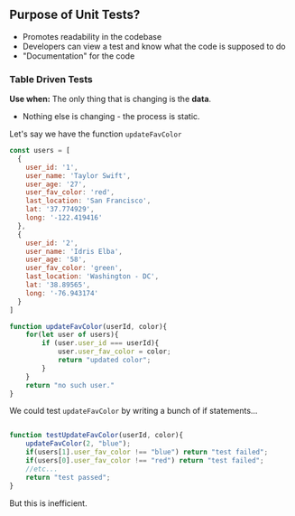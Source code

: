 ## Purpose of Unit Tests? 
- Promotes readability in the codebase 
- Developers can view a test and know what the code is supposed to do 
- "Documentation" for the code 


### Table Driven Tests 

**Use when:** The only thing that is changing is the **data**. 
- Nothing else is changing - the process is static. 

Let's say we have the function `updateFavColor`

```js
const users = [
  {
    user_id: '1',
    user_name: 'Taylor Swift',
    user_age: '27',
    user_fav_color: 'red',
    last_location: 'San Francisco',
    lat: '37.774929',
    long: '-122.419416'
  },
  {
    user_id: '2',
    user_name: 'Idris Elba',
    user_age: '58',
    user_fav_color: 'green',
    last_location: 'Washington - DC',
    lat: '38.89565',
    long: '-76.943174'
  }
]

function updateFavColor(userId, color){
	for(let user of users){
		if (user.user_id === userId){
			user.user_fav_color = color; 
			return "updated color"; 
		}
	}
	return "no such user."
}

```

We could test `updateFavColor` by writing a bunch of if statements... 
```js

function testUpdateFavColor(userId, color){
	updateFavColor(2, "blue"); 
	if(users[1].user_fav_color !== "blue") return "test failed"; 
	if(users[0].user_fav_color !== "red") return "test failed"; 
	//etc... 
	return "test passed"; 
}
```

But this is inefficient. 

